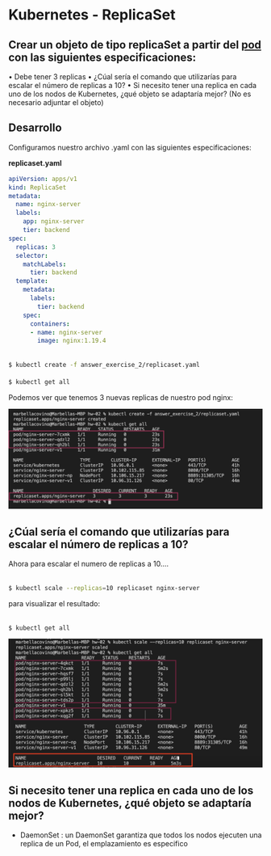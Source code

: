 # Kubernetes - ReplicaSet
## Crear un objeto de tipo replicaSet a partir del [pod](https://github.com/marbellacovino/kube-exercises/tree/main/hw-02/answer_exercise_1) con las siguientes especificaciones:
• Debe tener 3 replicas
• ¿Cúal sería el comando que utilizarías para escalar el número de replicas a
10?
• Si necesito tener una replica en cada uno de los nodos de Kubernetes, ¿qué objeto se adaptaría mejor? (No es necesario adjuntar el objeto)

## Desarrollo

Configuramos nuestro archivo .yaml con las siguientes especificaciones:

**replicaset.yaml**
```yaml
apiVersion: apps/v1
kind: ReplicaSet
metadata:
  name: nginx-server
  labels:
    app: nginx-server
    tier: backend
spec:
  replicas: 3
  selector:
    matchLabels:
      tier: backend
  template:
    metadata:
      labels:
        tier: backend
    spec:
      containers:
      - name: nginx-server
        image: nginx:1.19.4
```

```sh

$ kubectl create -f answer_exercise_2/replicaset.yaml

$ kubectl get all

```
Podemos ver que tenemos 3 nuevas replicas de nuestro pod nginx:

![Alt text](https://github.com/marbellacovino/kube-exercises/blob/main/hw-02/images/replica1.0.png  "ReplicaSet")

## ¿Cúal sería el comando que utilizarías para escalar el número de replicas a 10?

Ahora para escalar el numero de replicas a 10....

```sh

$ kubectl scale --replicas=10 replicaset nginx-server

```
para visualizar el resultado:

```sh

$ kubectl get all

```
![Alt text](https://github.com/marbellacovino/kube-exercises/blob/main/hw-02/images/replica1.1.png  "ScaleReplicaSet")

## Si necesito tener una replica en cada uno de los nodos de Kubernetes, ¿qué objeto se adaptaría mejor? 

- DaemonSet : un DaemonSet garantiza que todos los nodos ejecuten una replica de un Pod, el emplazamiento es especifico



